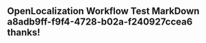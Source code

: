 <properties
ms.topic="hero-topic"
ms.test1="hero-topic"
ms.test2="test"/>


## OpenLocalization Workflow Test MarkDown a8adb9ff-f9f4-4728-b02a-f240927ccea6 thanks!



<!--HONumber=Jul16_HO3-->


